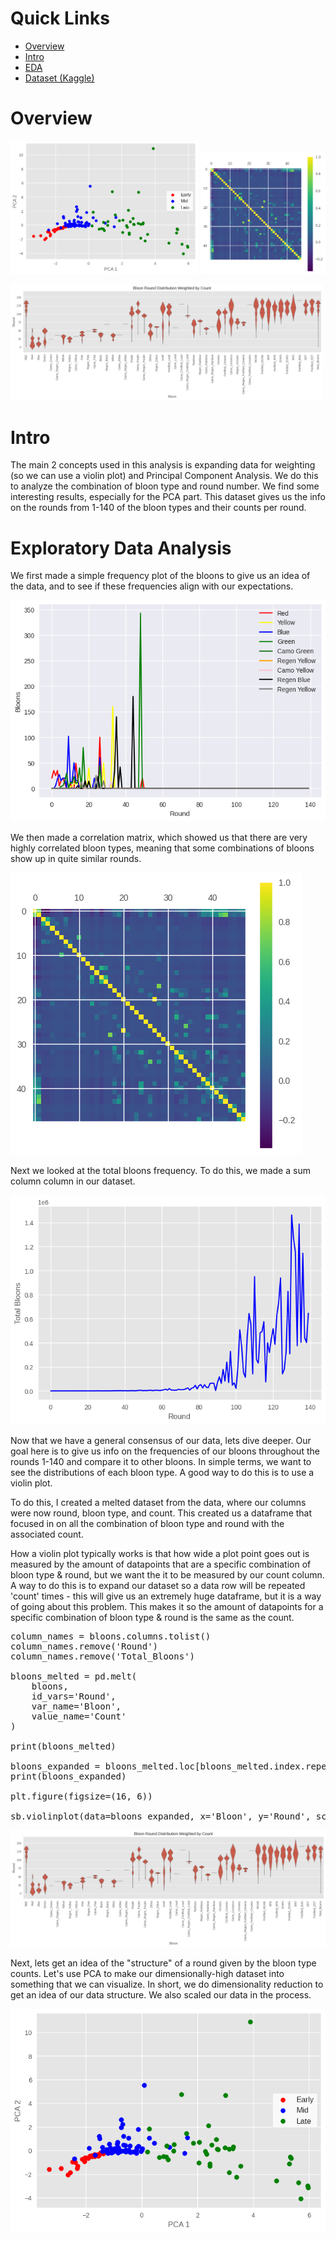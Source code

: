 # Quick Links
- [Overview](#overview)
- [Intro](#Intro)
- [EDA](#exploratory-data-analysis)
- [Dataset (Kaggle)](https://www.kaggle.com/datasets/brandonconrady/bloons-tower-defense-6-rounds-1140)

# Overview
<img src="PCA.png" alt="PCA" width="300"> <img src="BloonCorrelation.png" alt="Correlation" width="200">

<img src="Violplot.png" alt="Viol Plot" width="500"> 

# Intro

The main 2 concepts used in this analysis is expanding data for weighting (so we can use a violin plot) and Principal Component Analysis. We do this to analyze the combination of bloon type and round number. We find some interesting results, especially for the PCA part. This dataset gives us the info on the rounds from 1-140 of the bloon types and their counts per round.

# Exploratory Data Analysis

We first made a simple frequency plot of the bloons to give us an idea of the data, and to see if these frequencies align with our expectations.

![Frequency](BloonFrequency.png)

We then made a correlation matrix, which showed us that there are very highly correlated bloon types, meaning that some combinations of bloons show up in quite similar rounds.

![Correlatin](BloonCorrelation.png)

Next we looked at the total bloons frequency. To do this, we made a sum column column in our dataset.

![Total](Totbloons.png)

Now that we have a general consensus of our data, lets dive deeper. Our goal here is to give us info on the frequencies of our bloons throughout the rounds 1-140 and compare it to other bloons. In simple terms, we want to see the distributions of each bloon type. A good way to do this is to use a violin plot.

To do this, I created a melted dataset from the data, where our columns were now round, bloon type, and count. This created us a dataframe that focused in on all the combination of bloon type and round with the associated count.

How a violin plot typically works is that how wide a plot point goes out is measured by the amount of datapoints that are a specific combination of bloon type & round, but we want the it to be measured by our count column. A way to do this is to expand our dataset so a data row will be repeated 'count' times - this will give us an extremely huge dataframe, but it is a way of going about this problem. This makes it so the amount of datapoints for a specific combination of bloon type & round is the same as the count.

<pre>
column_names = bloons.columns.tolist()
column_names.remove('Round')
column_names.remove('Total_Bloons')

bloons_melted = pd.melt(
    bloons,
    id_vars='Round',
    var_name='Bloon',
    value_name='Count'
)

print(bloons_melted)

bloons_expanded = bloons_melted.loc[bloons_melted.index.repeat(bloons_melted['Count'])].copy()
print(bloons_expanded)

plt.figure(figsize=(16, 6))

sb.violinplot(data=bloons_expanded, x='Bloon', y='Round', scale='width', inner='quartile')
</pre>

![Violin Plot](Violplot.png)

Next, lets get an idea of the "structure" of a round given by the bloon type counts. Let's use PCA to make our dimensionally-high dataset into something that we can visualize. In short, we do dimensionality reduction to get an idea of our data structure. We also scaled our data in the process.

![PCA](PCA.png)






